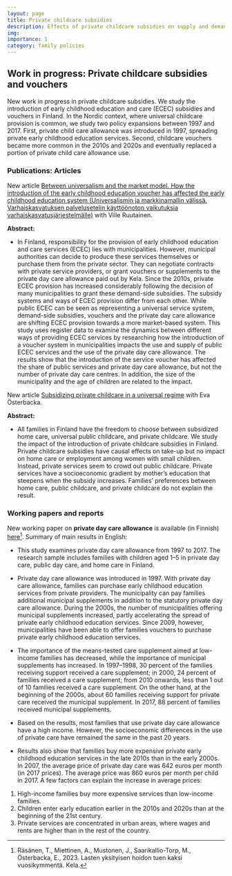 ```yaml
---
layout: page
title: Private childcare subsidies
description: Effects of private childcare subsidies on supply and demand of ECEC services
img:
importance: 1
category: family policies
---
```


## Work in progress: Private childcare subsidies and vouchers

New work in progress in private childcare subsidies. We study the introduction of early childhood education and care (ECEC) subsidies and vouchers in Finland. In the Nordic context, where universal childcare provision is common, we study two policy expansions between 1997 and 2017. First, private child care allowance was introduced in 1997, spreading private early childhood education services. Second, childcare vouchers became more common in the 2010s and 2020s and eventually replaced a portion of private child care allowance use.

### Publications: Articles

New article [Between universalism and the market model. How the introduction of the early childhood education voucher has affected the early childhood education system (Universalismin ja markkinamallin välissä. Varhaiskasvatuksen palvelusetelin käyttöönoton vaikutuksia varhaiskasvatusjärjestelmälle)](https://www.julkari.fi/handle/10024/150020) with Ville Ruutainen.

**Abstract:**

* In Finland, responsibility for the provision of early childhood education and care services (ECEC) lies with municipalities. However, municipal authorities can decide to produce these services themselves or purchase them from the private sector. They can negotiate contracts with private service providers, or grant vouchers or supplements to the private day care allowance paid out by Kela. Since the 2010s, private ECEC provision has increased considerably following the decision of many municipalities to grant these demand-side subsidies. The subsidy systems and ways of ECEC provision differ from each other. While public ECEC can be seen as representing a universal service system, demand-side subsidies, vouchers and the private day care allowance are shifting ECEC provision towards a more market-based system. This study uses register data to examine the dynamics between different ways of providing ECEC services by researching how the introduction of a voucher system in municipalities impacts the use and supply of public ECEC services and the use of the private day care allowance. The results show that the introduction of the service voucher has affected the share of public services and private day care allowance, but not the number of private day care centres. In addition, the size of the municipality and the age of children are related to the impact. 

New article [Subsidizing private childcare in a universal regime](https://link.springer.com/article/10.1007/s11150-023-09657-7) with Eva Österbacka.

**Abstract:**

* All families in Finland have the freedom to choose between subsidized home care, universal public childcare, and private childcare. We study the impact of the introduction of private childcare subsidies in Finland. Private childcare subsidies have causal effects on take-up but no impact on home care or employment among women with small children. Instead, private services seem to crowd out public childcare. Private services have a socioeconomic gradient by mother’s education that steepens when the subsidy increases. Families’ preferences between home care, public childcare, and private childcare do not explain the result.

### Working papers and reports

New working paper on **private day care allowance** is available (in Finnish) [here](https://helda.helsinki.fi/handle/10138/353434)[^note]. Summary of main results in English:

* This study examines private day care allowance from 1997 to 2017. The research sample includes families with children aged 1–5 in private day care, public day care, and home care in Finland.

* Private day care allowance was introduced in 1997. With private day care allowance, families can purchase early childhood education services from private providers. The municipality can pay families additional municipal supplements in addition to the statutory private day care allowance. During the 2000s, the number of municipalities offering municipal supplements increased, partly accelerating the spread of private early childhood education services. Since 2009, however, municipalities have been able to offer families vouchers to purchase private early childhood education services.

* The importance of the means-tested care supplement aimed at low-income families has decreased, while the importance of municipal supplements has increased. In 1997–1998, 30 percent of the families receiving support received a care supplement; in 2000, 24 percent of families received a care supplement; from 2010 onwards, less than 1 out of 10 families received a care supplement. On the other hand, at the beginning of the 2000s, about 60 families receiving support for private care received the municipal supplement. In 2017, 88 percent of families received municipal supplements.

* Based on the results, most families that use private day care allowance have a high income. However, the socioeconomic differences in the use of private care have remained the same in the past 20 years.

* Results also show that families buy more expensive private early childhood education services in the late 2010s than in the early 2000s. In 2007, the average price of private day care was 642 euros per month (in 2017 prices). The average price was 860 euros per month per child in 2017. A few factors can explain the increase in average prices:

1. High-income families buy more expensive services than low-income families.
2. Children enter early education earlier in the 2010s and 2020s than at the beginning of the 21st century.
3. Private services are concentrated in urban areas, where wages and rents are higher than in the rest of the country.


[^note]: Räsänen, T., Miettinen, A., Mustonen, J., Saarikallio-Torp, M., Österbacka, E., 2023. Lasten yksityisen hoidon tuen kaksi vuosikymmentä. Kela.
